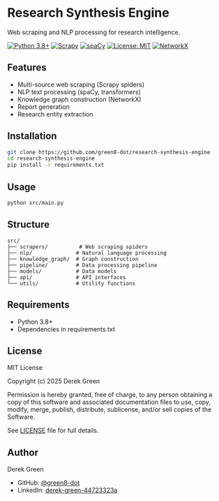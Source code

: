 # Research Synthesis Engine

Web scraping and NLP processing for research intelligence.

[![Python 3.8+](https://img.shields.io/badge/python-3.8+-blue.svg)](https://www.python.org/downloads/)
[![Scrapy](https://img.shields.io/badge/Scrapy-2.11-green.svg)](https://scrapy.org/)
[![spaCy](https://img.shields.io/badge/spaCy-3.7-blue.svg)](https://spacy.io/)
[![License: MIT](https://img.shields.io/badge/License-MIT-yellow.svg)](https://opensource.org/licenses/MIT)
[![NetworkX](https://img.shields.io/badge/NetworkX-Graph-orange)](https://networkx.org/)

## Features

- Multi-source web scraping (Scrapy spiders)
- NLP text processing (spaCy, transformers)
- Knowledge graph construction (NetworkX)
- Report generation
- Research entity extraction

## Installation

```bash
git clone https://github.com/green8-dot/research-synthesis-engine
cd research-synthesis-engine
pip install -r requirements.txt
```

## Usage

```bash
python src/main.py
```

## Structure

```
src/
├── scrapers/          # Web scraping spiders
├── nlp/              # Natural language processing
├── knowledge_graph/  # Graph construction
├── pipeline/         # Data processing pipeline
├── models/           # Data models
├── api/              # API interfaces
└── utils/            # Utility functions
```

## Requirements

- Python 3.8+
- Dependencies in requirements.txt

## License

MIT License

Copyright (c) 2025 Derek Green

Permission is hereby granted, free of charge, to any person obtaining a copy of this software and associated documentation files to use, copy, modify, merge, publish, distribute, sublicense, and/or sell copies of the Software.

See [LICENSE](LICENSE) file for full details.

## Author

Derek Green
- GitHub: [@green8-dot](https://github.com/green8-dot)
- LinkedIn: [derek-green-44723323a](https://www.linkedin.com/in/derek-green-44723323a/)
